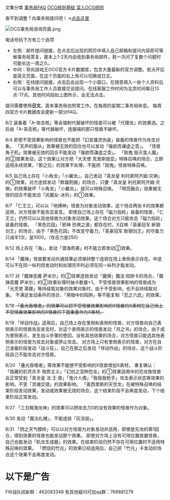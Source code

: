 文集分类
[事务局FAQ](http://www.jianshu.com/nb/10161162)
[OCG规则基础](http://www.jianshu.com/nb/10378886)
[深入OCG规则](http://www.jianshu.com/nb/3903431)

查不到调整？向事务局提问吧！→[点击这里](http://www.yugioh-card.com/japan/support/)

![OCG事务局咨询页面.png](http://upload-images.jianshu.io/upload_images/1898522-91e01ac73392218c.png?imageMogr2/auto-orient/strip%7CimageView2/2/w/1240)

电话号码下方有三个选项

- 左侧：邮件提问链接，在点击后出现的网页中填入自己邮箱和提问内容即可等候事务局答复，基本上1-2天内会收到事务局邮件，若一次问了复数个问题时可能长达一周之久。
- 中间：导向游戏王OCG官方卡片数据库，包含大量最新的官方调整。若点开后是英文页面，在这个页面的右上角可以切换成日文。
- 右侧：在线提问链接，点击后会出现一个小窗口，在随意填入一些个人资料后可以与事务局工作人员直接交谈提问。在线客服工作时间为北京时间每日13点-17点。其他时间段如上图所示，会无法点击。

提问需要使用**日文**。周末事务局也照常工作。在每周的星期二事务局休息。
每周四官方卡片数据库会更新一部分FAQ。

8/2
装备着「A-突击核」等会强制代替破坏的怪兽可以被「代理龙」的效果选。之后由「A-突击核」等代替破坏，连接端的那只怪兽不破坏。

8/4
即使不受效果影响的怪兽也不能把「幻变骚灵伪装」装备的怪兽作为攻击对象。
「天声的服从」效果被无效的回合也可以发动「强欲而谦虚之壶」。
「怪兽角子机」效果被无效的回合不能发动「强欲而谦虚之壶」。
「刚鬼 毁灭食人魔」的②效果发动，这个效果让对方把「大天使 克里斯提亚」特殊召唤的场合，立即适用永续效果，『那之后』的效果不处理，不能把「刚鬼」怪兽特殊召唤。

8/5
自己场上存在「小角龙」「小翼龙」，自己发动「真龙皇 利托斯阿齐姆·灾祸」的①效果，对方连锁发动「群雄割据」的场合，只要「真龙皇 利托斯阿齐姆·灾祸」的效果破坏「小角龙」「小翼龙」，就可以特殊召唤。
「明亮融合」效果被无效的回合不能发动「风魔女-冰铃」的①效果。

8/7
「仁王立」可以以「地缚神」怪兽为对象发动效果，这个场合两张卡的效果都适用，对方怪兽不能攻击宣言。
即使自己场上存在「磁力指轮」装备的怪兽，「仁王立」仍然可以以其他怪兽为对象发动效果。这个场合对方只能攻击「磁力指轮」装备的怪兽。
「黑色花园」「邪神 恐惧之源」都存在时，X召唤「英豪冠军 断钢剑王」的场合，由于「黑色花园」不改变守备力，「英豪冠军 断钢剑王」的守备力只减半1次，是1000。（攻击力是250）

8/12
场上存在「海」，发动「潜海奇袭」时不能立即发动②效果。

8/14
「魔弹」怪兽要发动共通效果必须保持整个连锁在场上表侧表示存在。中途可以不在同一纵列但发动时和处理完毕时必须在同一纵列才能发动。

8/17
对「魔弹恶魔 萨米尔」的②效果连锁发动「魔弾」魔法·陷阱卡的场合，「魔弹恶魔 萨米尔」的②效果处理时抽卡数量+1。
不受怪兽效果影响的怪兽成为「光灵使 莱娜」等持续取对象的效果对象时，由于不受影响，也不会持续取对象。
不满足发动条件的场合，「黑暗中的陷阱」等不能复制「忍之六武」的效果。

8/18
~~「叠光吞噬者」的效果可以把不受怪兽效果影响的X怪兽的X素材在自己场上不受怪兽效果影响的X怪兽的下面重叠作为X素材。~~

8/19
「佯动作战」适用后，自己场上存在里侧和表侧的怪兽，对方怪兽向自己表侧表示的怪兽攻击宣言时，对这个表侧表示的怪兽发动「月之书」的场合，由于成为里侧表示，发生战斗步骤的卷回，没有其他效果的场合，对方怪兽只能选其他表侧表示的怪兽为攻击对象或停止攻击。
对方场上只有里侧表示的怪兽，对方在自己准备阶段发动「战斗狂」，自己在那之后发动「佯动作战」的场合，这个战斗阶段自己不能攻击对方怪兽。

8/20
「叠光吞噬者」等效果不能使不受影响的X怪兽增加X素材。
重复确认：
「隐藏的机壳杀手 物质主义」「幻创之混种恐龙」的①效果适用中的恐龙族怪兽会正常受到「真龙皇 法·王·兽」「鬼计人偶」「我我我枪手」攻击表示状态等效果的影响。不受「灵魂交错」的效果影响。
「奥西里斯的天空龙」在被特殊召唤的结束阶段发动效果，发动或效果被无效的场合，这个结束阶段不会再度发动，下个结束阶段正常发动。

8/27
「三刃戟海龙神」的效果可以把攻击力0的没有效果的怪兽作为对象。

8/30
发动「魔法礼帽」，不能连锁「灰流丽」。

8/31
「阴之天气模样」可以以对方怪兽为对象发动并适用，即使是先攻的第1回合，得到效果的怪兽也能发动那个效果。
即使对方场上没有可用位置放置怪兽，自己也能发动「机龙生成器」的效果。在结束阶段仍然不存在可用位置时不适用特殊召唤的效果。
「燃烧的竹光」的效果已经适用后，自己把「竹光」卡发动的场合这个效果不会再度发动。

# 以下是广告
FW战队招新群：462083346
有其他疑问可加qq群：768881279
